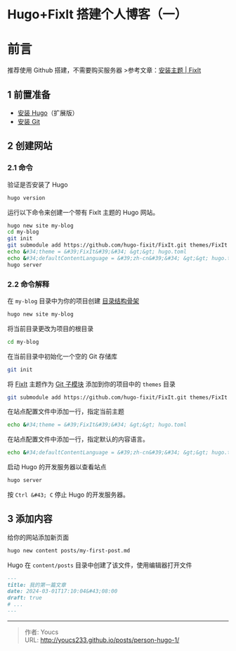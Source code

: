 # Hugo&#43;Fixlt 搭建个人博客（一）


# 前言
推荐使用 Github 搭建，不需要购买服务器
&gt;参考文章：[安装主题 | FixIt](https://fixit.lruihao.cn/zh-cn/documentation/installation/)
## 1 前置准备
- [安装 Hugo](https://gohugo.io/installation/)（扩展版）
- [安装 Git](https://git-scm.com/book/en/v2/Getting-Started-Installing-Git)

## 2 创建网站
### 2.1 命令
验证是否安装了 Hugo

```bash
hugo version
```

运行以下命令来创建一个带有 Fixlt 主题的 Hugo 网站。

```bash
hugo new site my-blog
cd my-blog
git init
git submodule add https://github.com/hugo-fixit/FixIt.git themes/FixIt
echo &#34;theme = &#39;FixIt&#39;&#34; &gt;&gt; hugo.toml
echo &#34;defaultContentLanguage = &#39;zh-cn&#39;&#34; &gt;&gt; hugo.toml
hugo server
```

### 2.2 命令解释
在 `my-blog` 目录中为你的项目创建 [目录结构骨架](https://gohugo.io/getting-started/directory-structure/)

```bash
hugo new site my-blog
```

 将当前目录更改为项目的根目录

```bash
cd my-blog
```

在当前目录中初始化一个空的 Git 存储库

```bash
git init
```

将 [FixIt](https://github.com/hugo-fixit/FixIt) 主题作为 [Git 子模块](https://git-scm.com/book/en/v2/Git-Tools-Submodules) 添加到你的项目中的 `themes` 目录

```bash
git submodule add https://github.com/hugo-fixit/FixIt.git themes/FixIt
```

在站点配置文件中添加一行，指定当前主题

```bash
echo &#34;theme = &#39;FixIt&#39;&#34; &gt;&gt; hugo.toml
```

在站点配置文件中添加一行，指定默认的内容语言。

```bash
echo &#34;defaultContentLanguage = &#39;zh-cn&#39;&#34; &gt;&gt; hugo.toml
```

启动 Hugo 的开发服务器以查看站点

```bash
hugo server
```

按 `Ctrl &#43; C` 停止 Hugo 的开发服务器。

## 3 添加内容
给你的网站添加新页面

```bash
hugo new content posts/my-first-post.md
```

Hugo 在 `content/posts` 目录中创建了该文件，使用编辑器打开文件

```md
---
title: 我的第一篇文章
date: 2024-03-01T17:10:04&#43;08:00
draft: true
# ...
---
```

---

> 作者: Youcs  
> URL: http://youcs233.github.io/posts/person-hugo-1/  

